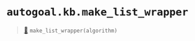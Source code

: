 # `autogoal.kb.make_list_wrapper`

> [📝](/usr/lib/python3/dist-packages/autogoal/kb/_data.py#L166)
> `make_list_wrapper(algorithm)`

